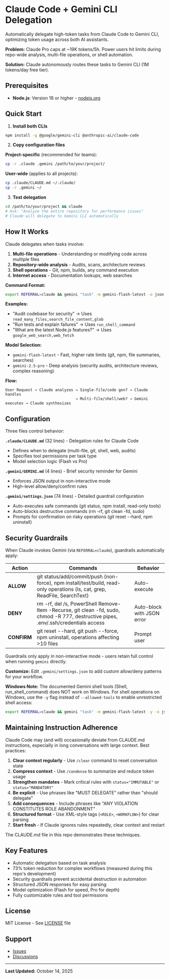 # Claude Code + Gemini CLI Delegation

Automatically delegate high-token tasks from Claude Code to Gemini CLI, optimizing token usage across both AI assistants.

**Problem:** Claude Pro caps at ~19K tokens/5h. Power users hit limits during repo-wide analysis, multi-file operations, or shell automation.

**Solution:** Claude autonomously routes these tasks to Gemini CLI (1M tokens/day free tier).

## Prerequisites

- **Node.js**: Version 18 or higher - [nodejs.org](https://nodejs.org/en/download)

## Quick Start

1. **Install both CLIs**
```bash
npm install -g @google/gemini-cli @anthropic-ai/claude-code
```

2. **Copy configuration files**

**Project-specific** (recommended for teams):
```bash
cp -r .claude .gemini /path/to/your/project/
```

**User-wide** (applies to all projects):
```bash
cp .claude/CLAUDE.md ~/.claude/
cp -r .gemini ~/
```

3. **Test delegation**
```bash
cd /path/to/your/project && claude
# Ask: "Analyze the entire repository for performance issues"
# Claude will delegate to Gemini CLI automatically
```

## How It Works

Claude delegates when tasks involve:

1. **Multi-file operations** - Understanding or modifying code across multiple files
2. **Repository-wide analysis** - Audits, scans, architecture reviews
3. **Shell operations** - Git, npm, builds, any command execution
4. **Internet access** - Documentation lookups, web searches

**Command Format:**
```bash
export REFERRAL=claude && gemini "task" -m gemini-flash-latest -o json --allowed-tools=...
```

**Examples:**
- "Audit codebase for security" → Uses `read_many_files,search_file_content,glob`
- "Run tests and explain failures" → Uses `run_shell_command`
- "What are the latest Node.js features?" → Uses `google_web_search,web_fetch`

**Model Selection:**
- `gemini-flash-latest` - Fast, higher rate limits (git, npm, file summaries, searches)
- `gemini-2.5-pro` - Deep analysis (security audits, architecture reviews, complex reasoning)

**Flow:**
```
User Request → Claude analyzes → Single-file/code gen? → Claude handles
                               → Multi-file/shell/web? → Gemini executes → Claude synthesizes
```

## Configuration

Three files control behavior:

**`.claude/CLAUDE.md`** (32 lines) - Delegation rules for Claude Code
- Defines when to delegate (multi-file, git, shell, web, audits)
- Specifies tool permissions per task type
- Model selection logic (Flash vs Pro)

**`.gemini/GEMINI.md`** (4 lines) - Brief security reminder for Gemini
- Enforces JSON output in non-interactive mode
- High-level allow/deny/confirm rules

**`.gemini/settings.json`** (74 lines) - Detailed guardrail configuration
- Auto-executes safe commands (git status, npm install, read-only tools)
- Auto-blocks destructive commands (rm -rf, git clean -fd, sudo)
- Prompts for confirmation on risky operations (git reset --hard, npm uninstall)

## Security Guardrails

When Claude invokes Gemini (via `REFERRAL=claude`), guardrails automatically apply:

| Action | Commands | Behavior |
|--------|----------|----------|
| **ALLOW** | git status/add/commit/push (non-force), npm install/test/build, read-only operations (ls, cat, grep, ReadFile, SearchText) | Auto-execute |
| **DENY** | rm -rf, del /s, PowerShell Remove-Item -Recurse, git clean -fd, sudo, chmod -R 777, destructive pipes, .env/.ssh/credentials access | Auto-block with JSON error |
| **CONFIRM** | git reset --hard, git push --force, npm uninstall, operations affecting >10 files | Prompt user |

Guardrails only apply in non-interactive mode - users retain full control when running `gemini` directly.

**Customize:** Edit `.gemini/settings.json` to add custom allow/deny patterns for your workflow.

**Windows Note:** The documented Gemini shell tools (Shell, run_shell_command) does NOT work on Windows. For shell operations on Windows, use the `-y` flag instead of `--allowed-tools` to enable unrestricted shell access:
```bash
export REFERRAL=claude && gemini "task" -m gemini-flash-latest -y -o json
```

## Maintaining Instruction Adherence

Claude Code may (and will) occasionally deviate from CLAUDE.md instructions, especially in long conversations with large context. Best practices:

1. **Clear context regularly** - Use `/clear` command to reset conversation state
2. **Compress context** - Use `/condense` to summarize and reduce token usage
3. **Strengthen mandates** - Mark critical rules with `status="IMMUTABLE"` or `status="MANDATORY"`
4. **Be explicit** - Use phrases like "MUST DELEGATE" rather than "should delegate"
5. **Add consequences** - Include phrases like "ANY VIOLATION CONSTITUTES ROLE ABANDONMENT"
6. **Structured format** - Use XML-style tags (`<ROLE>`, `<WORKFLOW>`) for clear parsing
7. **Start fresh** - If Claude ignores rules repeatedly, clear context and restart

The CLAUDE.md file in this repo demonstrates these techniques.

## Key Features

- Automatic delegation based on task analysis
- 73% token reduction for complex workflows (measured during this repo's development)
- Security guardrails prevent accidental destruction in automation
- Structured JSON responses for easy parsing
- Model optimization (Flash for speed, Pro for depth)
- Fully customizable rules and tool permissions

## License

MIT License - See [LICENSE](LICENSE) file

## Support

- [Issues](https://github.com/carlosduplar/claude-gemini-delegation/issues)
- [Discussions](https://github.com/carlosduplar/claude-gemini-delegation/discussions)

---

**Last Updated:** October 14, 2025
